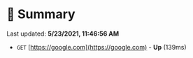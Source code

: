 # 📖 Summary
Last updated: **5/23/2021, 11:46:56 AM**

- `GET` [https://google.com](https://google.com) - **Up** (139ms)

